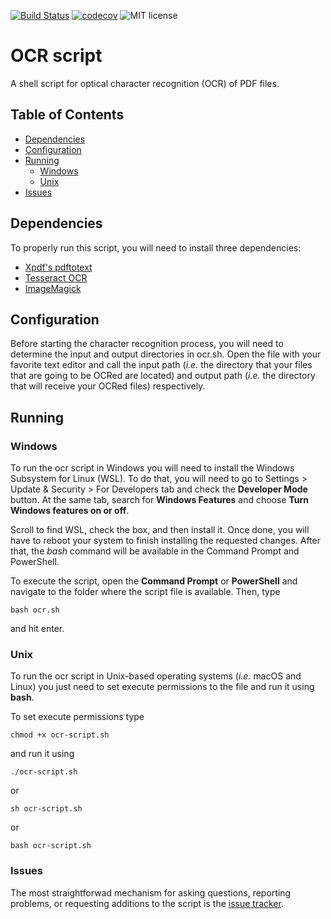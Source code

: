 [![Build Status](https://travis-ci.com/tsrsilva/ocr-script.svg?branch=master)](https://travis-ci.com/tsrsilva/ocr-script)
[![codecov](https://codecov.io/gh/tsrsilva/ocr-script/branch/master/graph/badge.svg)](https://codecov.io/gh/tsrsilva/ocr-script)
![MIT license](https://img.shields.io/github/license/tsrsilva/ocr-script)

# OCR script
A shell script for optical character recognition (OCR) of PDF files.


## Table of Contents
  * [Dependencies](#dependencies)
  * [Configuration](#configuration)
  * [Running](#running)
    * [Windows](#run_windows)
    * [Unix](#run_unix)
  * [Issues](#issues)

<a name="dependencies"></a>
## Dependencies

To properly run this script, you will need to install three dependencies: 

  * [Xpdf's pdftotext](https://www.xpdfreader.com/pdftotext-man.html)
  * [Tesseract OCR](https://github.com/tesseract-ocr/)
  * [ImageMagick](https://imagemagick.org/)

<a name="configuration"></a>
## Configuration

Before starting the character recognition process, you will need to determine the
input and output directories in ocr.sh. Open the file with your favorite text
editor and call the input path (*i.e.* the directory that your files that are
going to be OCRed are located) and output path (*i.e.* the directory that will
receive your OCRed files) respectively.

<a name="running"></a>
## Running

<a name="run_windows"></a>
### Windows

To run the ocr script in Windows you will need to install the Windows Subsystem for Linux (WSL).
To do that, you will need to go to Settings > Update & Security > For Developers tab and
check the **Developer Mode** button. At the same tab, search for **Windows Features** and
choose **Turn Windows features on or off**.

Scroll to find WSL, check the box, and then install it. Once done, you will have to reboot your
system to finish installing the requested changes. After that, the *bash* command will be available
in the Command Prompt and PowerShell.

To execute the script, open the **Command Prompt** or **PowerShell** and navigate to
the folder where the script file is available. Then, type

```
bash ocr.sh
```

and hit enter.

<a name="run_unix"></a>
### Unix

To run the ocr script in Unix-based operating systems (*i.e.* macOS and Linux) you just need to
set execute permissions to the file and run it using **bash**.

To set execute permissions type

```
chmod +x ocr-script.sh
```

and run it using

```
./ocr-script.sh
```

or

```
sh ocr-script.sh
```

or

```
bash ocr-script.sh
```

<a name="issues"></a>
### Issues

The most straightforwad mechanism for asking questions, reporting problems, or requesting additions to the script is the [issue tracker](https://github.com/tsrsilva/ocr-script/issues).
<!--stackedit_data:
eyJoaXN0b3J5IjpbLTIxMjk5NDc4MzhdfQ==
-->
